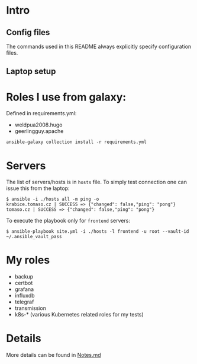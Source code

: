 # Intro

## Config files

The commands used in this README always explicitly specify configuration files.

## Laptop setup


# Roles I use from galaxy:

Defined in requirements.yml:

* weldpua2008.hugo
* geerlingguy.apache

```
ansible-galaxy collection install -r requirements.yml
```


# Servers

The list of servers/hosts is in `hosts` file. To simply test connection one can issue this from the laptop:

```
$ ansible -i ./hosts all -m ping -o
krabice.tomaso.cz | SUCCESS => {"changed": false,"ping": "pong"}
tomaso.cz | SUCCESS => {"changed": false,"ping": "pong"}
```

To execute the playbook only for `frontend` servers:

```
$ ansible-playbook site.yml -i ./hosts -l frontend -u root --vault-id ~/.ansible_vault_pass
```

# My roles

* backup
* certbot
* grafana
* influxdb
* telegraf
* transmission
* k8s-* (various Kubernetes related roles for my tests)

# Details

More details can be found in [Notes.md](NOTES.md)

